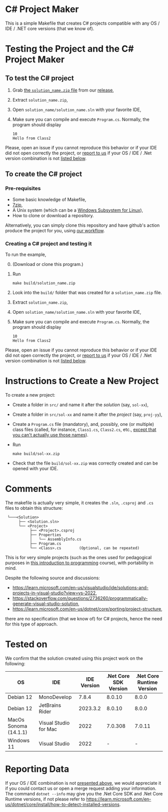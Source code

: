 # C# Project Maker

This is a simple Makefile that creates C# projects compatible with any OS / IDE / .NET core versions (that we know of).

# Testing the Project and the C# Project Maker

## To test the C# project 

1. Grab [the `solution_name.zip` file](https://github.com/csci-1301/C-Sharp-project-maker/files/13906926/solution_name.zip) from our [release](https://github.com/csci-1301/C-Sharp-project-maker/releases),
2. Extract `solution_name.zip`,
4. Open `solution_name/solution_name.sln` with your favorite IDE,
5. Make sure you can compile and execute `Program.cs`. Normally, the program should display
    
    ```
    10
    Hello from Class2
    ```

Please, open an issue if you cannot reproduce this behavior or if your IDE did not open correctly the project, or [report to us](#reporting-data) if your OS / IDE / .Net version combination is not [listed below](#tested-on).

## To create the C# project

### Pre-requisites

- Some basic knowledge of Makefile,
- [7zip](https://7-zip.org/),
- A Unix system (which can be a [Windows Subsystem for Linux](https://learn.microsoft.com/en-us/windows/wsl/about)),
- How to clone or download a repository.

Alternatively, you can simply clone this repository and have github's action produce the project for you, using [our workflow](https://github.com/csci-1301/C-Sharp-project-maker/blob/main/.github/workflows/makefile.yml).

### Creating a C# project and testing it

To run the example, 

0. (Download or clone this program.)
1. Run

    ```
    make build/solution_name.zip
    ```

2. Look into the `build/` folder that was created for a `solution_name.zip` file.
3. Extract `solution_name.zip`,
4. Open `solution_name/solution_name.sln` with your favorite IDE,
5. Make sure you can compile and execute `Program.cs`. Normally, the program should display
    
    ```
    10
    Hello from Class2
    ```

Please, open an issue if you cannot reproduce this behavior or if your IDE did not open correctly the project, or [report to us](#reporting-data) if your OS / IDE / .Net version combination is not [listed below](#tested-on).

    
# Instructions to Create a New Project

To create a new project:

- Create a folder in `src/` and name it after the _solution_ (say, `sol-xx`),
- Create a folder in `src/sol-xx` and name it after the _project_ (say, `proj-yy`),
- Create a `Program.cs` file (mandatory), and, possibly, one (or multiple) class files (called, for instance, `Class1.cs`, `Class2.cs`, etc., [except that you can't actually use those names](https://github.com/csci-1301/C-Sharp-project-maker/issues/1)).
- Run 
    
    ```
    make build/sol-xx.zip
    ```
- Check that the file `build/sol-xx.zip` was correctly created and can be opened with your IDE.

# Comments

The makefile is actually very simple, it creates the `.sln`, `.csproj` and `.cs` files to obtain this structure:

```
 └───<Solution>
      ├── <Solution.sln>
      └── <Project>
           ├── <Project>.csproj
           ├── Properties
           │   └── AssemblyInfo.cs
           ├── Program.cs           
           └── <Class>.cs	     (Optional, can be repeated)
```

This is for very simple projects (such as the ones used for pedagogical purposes in [this introduction to programming](https://csci-1301.github.io/) course), with portability in mind.

Despite the following source and discussions:

- <https://learn.microsoft.com/en-us/visualstudio/ide/solutions-and-projects-in-visual-studio?view=vs-2022>,
- <https://stackoverflow.com/questions/2736260/programmatically-generate-visual-studio-solution>,
- <https://learn.microsoft.com/en-us/dotnet/core/porting/project-structure>,

there are no specification (that we know of) for C# projects, hence the need for this type of approach.

# Tested on

We confirm that the solution created using this project work on the following:

OS | IDE | IDE Version | .Net Core SDK Version | .Net Core Runtime Version
--- | --- | --- | --- | --- 
Debian 12 | MonoDevelop | 7.8.4 | 8.0.10 | 8.0.0 
Debian 12 | JetBrains Rider | 2023.3.2 | 8.0.10 | 8.0.0 
MacOs Sonoma (14.1.1) | Visual Studio for Mac | 2022 | 7.0.308 | 7.0.11
Windows 11 | Visual Studio | 2022 | - | - 

# Reporting Data

If your OS / IDE combination is not [presented above](#tested-on), we would appreciate it if you could contact us or open a merge request adding your information.
The command `dotnet --info` may give you the .Net Core SDK and .Net Core Runtime versions,  if not please refer to <https://learn.microsoft.com/en-us/dotnet/core/install/how-to-detect-installed-versions>. 
